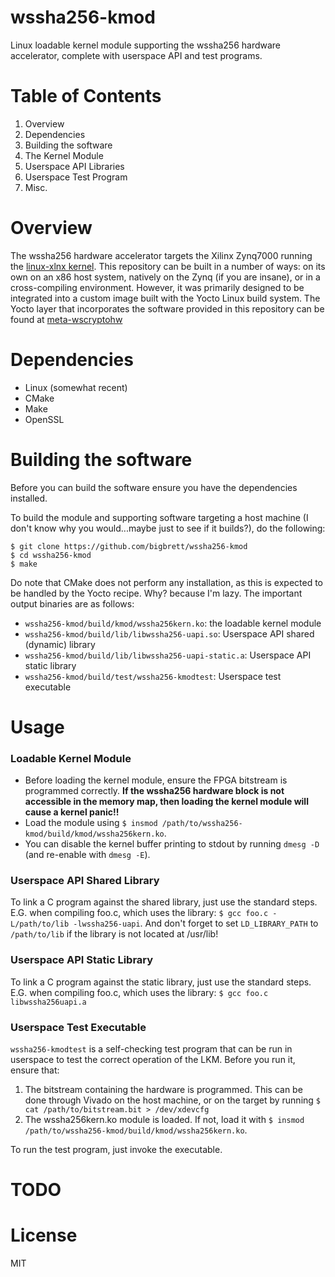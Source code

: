 # wssha256-kmod
Linux loadable kernel module supporting the wssha256 hardware accelerator, complete with userspace API and test programs. 

# Table of Contents
1. Overview
2. Dependencies 
1. Building the software
2. The Kernel Module
3. Userspace API Libraries
4. Userspace Test Program
5. Misc.

# Overview 
The wssha256 hardware accelerator targets the Xilinx Zynq7000 running the [linux-xlnx kernel](https://github.com/Xilinx/linux-xlnx "linux-xlnx"). This repository can be built in a number of ways: on its own on an x86 host system, natively on the Zynq (if you are insane), or in a cross-compiling environment. However, it was primarily designed to be integrated into a custom image built with the Yocto Linux build system. The Yocto layer that incorporates the software provided in this
repository can be found at [meta-wscryptohw](https://github.com/bigbrett/meta-wscryptohw "meta-wscryptohw")

# Dependencies
* Linux (somewhat recent)
* CMake 
* Make 
* OpenSSL 

# Building the software
Before you can build the software ensure you have the dependencies installed.  

To build the module and supporting software targeting a host machine (I don't know why you would...maybe just to see if it builds?), do the following: 
```
$ git clone https://github.com/bigbrett/wssha256-kmod
$ cd wssha256-kmod
$ make
```
Do note that CMake does not perform any installation, as this is expected to be handled by the Yocto recipe. Why? because I'm lazy. The important output binaries are as follows:
* `wssha256-kmod/build/kmod/wssha256kern.ko`:           the loadable kernel module
* `wssha256-kmod/build/lib/libwssha256-uapi.so`:        Userspace API shared (dynamic) library 
* `wssha256-kmod/build/lib/libwssha256-uapi-static.a`:  Userspace API static library
* `wssha256-kmod/build/test/wssha256-kmodtest`:         Userspace test executable

# Usage 
### Loadable Kernel Module
* Before loading the kernel module, ensure the FPGA bitstream is programmed correctly. **If the wssha256 hardware block is not accessible in the memory map, then loading the kernel module will cause a kernel panic!!**
* Load the module using `$ insmod /path/to/wssha256-kmod/build/kmod/wssha256kern.ko`. 
* You can disable the kernel buffer printing to stdout by running `dmesg -D` (and re-enable with `dmesg -E`). 

### Userspace API Shared Library 
To link a C program against the shared library, just use the standard steps. E.G. when compiling foo.c, which uses the library: `$ gcc foo.c -L/path/to/lib -lwssha256-uapi`. And don't forget to set `LD_LIBRARY_PATH` to `/path/to/lib` if the library is not located at /usr/lib!

### Userspace API Static Library 
To link a C program against the static library, just use the standard steps. E.G. when compiling foo.c, which uses the library: `$ gcc foo.c libwssha256uapi.a`

### Userspace Test Executable
`wssha256-kmodtest` is a self-checking test program that can be run in userspace to test the correct operation of the LKM. Before you run it, ensure that:
1. The bitstream containing the hardware is programmed. This can be done through Vivado on the host machine, or on the target by running `$ cat /path/to/bitstream.bit > /dev/xdevcfg`
2. The wssha256kern.ko module is loaded. If not, load it with `$ insmod /path/to/wssha256-kmod/build/kmod/wssha256kern.ko`. 

To run the test program, just invoke the executable.

# TODO 

# License
MIT
